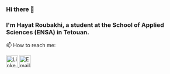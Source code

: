 ### Hi there 👋

### I'm Hayat Roubakhi, a student at the School of Applied Sciences (ENSA) in Tetouan.

📫 How to reach me:




<div>
  <a href="https://www.linkedin.com/in/hayat-roubakhi-97ba051b3/">
    <img src="https://upload.wikimedia.org/wikipedia/commons/c/ca/LinkedIn_logo_initials.png" alt="LinkedIn" style="width: 32px; height: 32px;">
  </a>
  <a href="mailto:hayat.roubakhi@etu.uae.ac.ma">
    <img src="#EA4335" alt="Email" style="width: 32px; height: 32px;">
  </a>
<a href="tel:+2145215545522" style="vertical-align: middle;">
    <img src="https://upload.wikimedia.org/wikipedia/Circle-icons-phone.svg/1200px-Circle-icons-phone.svg.png"   alt="Phone" style="width: 32px; height: 32px; pointer-events: none ; >   

  <span>tel:+2145215545522</span>
</a>




</div>



<!--
**hayatvyhr/hayatvyhr** is a ✨ _special_ ✨ repository because its `README.md` (this file) appears on your GitHub profile.

Here are some ideas to get you started:

- 🔭 I’m currently working on ...
- 🌱 I’m currently learning ...
- 👯 I’m looking to collaborate on ...
- 🤔 I’m looking for help with ...
- 💬 Ask me about ...
- 📫 How to reach me: ...
- 😄 Pronouns: ...
- ⚡ Fun fact: ...
-->
